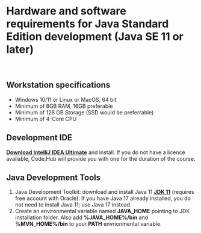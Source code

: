# Hardware and software requirements for Java Standard Edition development (Java SE 11 or later)
&nbsp;
&nbsp;

## Workstation specifications
- Windows 10/11 or Linux or MacOS, 64 bit
- Minimum of 8GB RAM, 16GB preferable
- Minimum of 128 GB Storage (SSD would be preferrable)
- Minimum of 4-Core CPU

## Development IDE
**[Download IntelliJ IDEA Ultimate](https://www.jetbrains.com/idea/download/#section=windows)** and install. If you do not have a licence available, Code.Hub will provide you with one for the duration of the course. 

## Java Development Tools
1. Java Development Toolkit: download and install Java 11 **[JDK 11](https://www.oracle.com/java/technologies/javase/jdk11-archive-downloads.html#license-lightbox)** (requires free account with Oracle). If you have Java 17 already installed, you do not need to install Java 11; use Java 17 instead.
2. Create an environmental variable named **JAVA_HOME** pointing to JDK installation folder. Also add **%JAVA_HOME%/bin** and **%MVN_HOME%/bin** to your **PATH** envrionmental variable.
